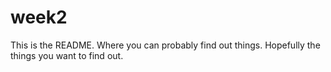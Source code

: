 # week2

This is the README.  Where you can probably find out things.  Hopefully the things you want to find out.

